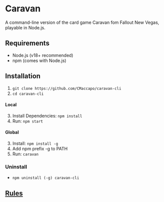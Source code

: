 # Caravan

A command-line version of the card game Caravan fom Fallout New Vegas, playable in Node.js.

## Requirements

- Node.js (v18+ recommended)
- npm (comes with Node.js)

## Installation

1. ``` git clone https://github.com/CMaccapo/caravan-cli ```
2. ```cd caravan-cli```

#### Local

3. Install Dependencies: ```npm install```
4. Run: ```npm start```

#### Global

3. Install: ```npm install -g```
4. Add npm prefix -g to PATH
5. Run: ```caravan```

### Uninstall

- ```npm uninstall (-g) caravan-cli```

## [Rules](https://github.com/CMaccapo/caravan-cli/blob/main/RULES.md)
